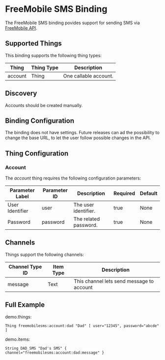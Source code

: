 # FreeMobile SMS Binding

The FreeMobile SMS binding povides support for sending SMS via [FreeMobile API](https://www.freenews.fr/freenews-edition-nationale-299/free-mobile-170/nouvelle-option-notifications-par-sms-chez-free-mobile-14817).

## Supported Things

This binding supports the following thing types:

| Thing         | Thing Type | Description                                             |
|---------------|------------|---------------------------------------------------------|
| account       | Thing      | One callable account.                                   |

## Discovery

Accounts should be created manually.

## Binding Configuration

The binding does not have settings.
Future releases can ad the possibility to change the base URL, to let the user follow possible changes in the API.

## Thing Configuration

### Account

The *account* thing requires the following configuration parameters:

| Parameter Label | Parameter ID | Description           | Required | Default |
|-----------------|--------------|-----------------------|----------|---------|
| User Identifier | user         | The user identifier.  | true     | None    |
| Password        | password     | The related password. | true     | None    |

## Channels

Things support the following channels:

| Channel Type ID | Item Type | Description                               |
|-----------------|-----------|-------------------------------------------|
| message         | Text      | This channel lets send message to account |

## Full Example

demo.things:

```xtend
Thing freemobilesms:account:dad "Dad" [ user="12345", password="abcde" ]
```

demo.items:

```xtend
String DAD_SMS "Dad's SMS" { channel="freemobilesms:account:dad:message" }
```
